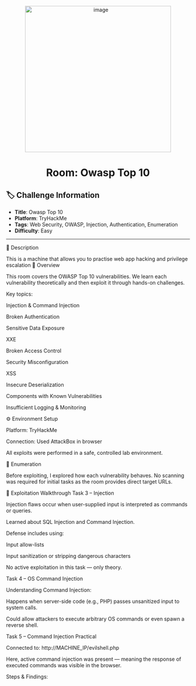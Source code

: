 <p align="center">
  <img width="400" height="400" alt="image" src="https://owasp.org/API-Security/editions/2019/en/images/owasp-logo.png" />
</p>
<h1 align="center">Room: Owasp Top 10</h1>

## 🏷️ Challenge Information
- **Title**: Owasp Top 10
- **Platform**: TryHackMe
- **Tags**: Web Security, OWASP, Injection, Authentication, Enumeration
- **Difficulty**: Easy

________________________________________
📝 Description

This is a machine that allows you to practise web app hacking and privilege escalation
📝 Overview

This room covers the OWASP Top 10 vulnerabilities.
We learn each vulnerability theoretically and then exploit it through hands-on challenges.

Key topics:

Injection & Command Injection

Broken Authentication

Sensitive Data Exposure

XXE

Broken Access Control

Security Misconfiguration

XSS

Insecure Deserialization

Components with Known Vulnerabilities

Insufficient Logging & Monitoring

⚙️ Environment Setup

Platform: TryHackMe

Connection: Used AttackBox in browser

All exploits were performed in a safe, controlled lab environment.

🔎 Enumeration

Before exploiting, I explored how each vulnerability behaves.
No scanning was required for initial tasks as the room provides direct target URLs.

🚀 Exploitation Walkthrough
Task 3 – Injection

Injection flaws occur when user-supplied input is interpreted as commands or queries.

Learned about SQL Injection and Command Injection.

Defense includes using:

Input allow-lists

Input sanitization or stripping dangerous characters

No active exploitation in this task — only theory.

Task 4 – OS Command Injection

Understanding Command Injection:

Happens when server-side code (e.g., PHP) passes unsanitized input to system calls.

Could allow attackers to execute arbitrary OS commands or even spawn a reverse shell.

Task 5 – Command Injection Practical

Connected to:
http://MACHINE_IP/evilshell.php

Here, active command injection was present — meaning the response of executed commands was visible in the browser.

Steps & Findings:
